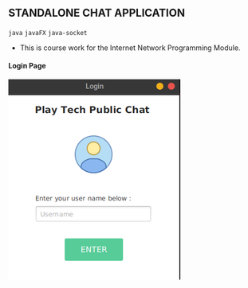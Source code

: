 ## STANDALONE CHAT APPLICATION
<code>java</code> <code>javaFX</code> <code>java-socket</code>

* This is course work for the Internet Network Programming Module.

#### Login Page
<img src="./src/assets/ss1.png" width="345" alt="Screenshot One"> 